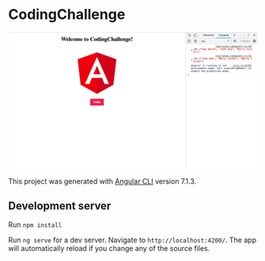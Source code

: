 # CodingChallenge
![App Image](https://github.com/c0d3r24/codingChallenge/blob/master/App_Image.png)

This project was generated with [Angular CLI](https://github.com/angular/angular-cli) version 7.1.3.


## Development server
Run `npm install`

Run `ng serve` for a dev server. Navigate to `http://localhost:4200/`. The app will automatically reload if you change any of the source files.
